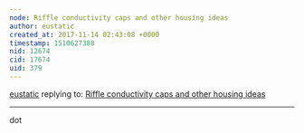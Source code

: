 ```yaml
---
node: Riffle conductivity caps and other housing ideas
author: eustatic
created_at: 2017-11-14 02:43:08 +0000
timestamp: 1510627388
nid: 12674
cid: 17674
uid: 379
---
```




[eustatic](../profile/eustatic) replying to: [Riffle conductivity caps and other housing ideas](../notes/mathew/02-10-2016/riffle-conductivity-caps-and-other-housing-ideas)

----
dot